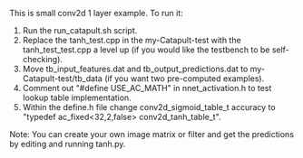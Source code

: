 This is small conv2d 1 layer example. To run it:
1. Run the run_catapult.sh script.
2. Replace the tanh_test.cpp in the my-Catapult-test with the tanh_test_test.cpp a level up (if you would like the testbench to be self-checking).
3. Move tb_input_features.dat and tb_output_predictions.dat to my-Catapult-test/tb_data (if you want two pre-computed examples).
4. Comment out "#define USE_AC_MATH" in nnet_activation.h to test lookup table implementation.
5. Within the define.h file change conv2d_sigmoid_table_t accuracy to "typedef ac_fixed<32,2,false> conv2d_tanh_table_t".

Note: You can create your own image matrix or filter and get the predictions by editing and running tanh.py. 
